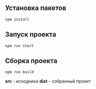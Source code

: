 ## Установка пакетов 
```
npm install
```

## Запуск проекта 
```
npm run start
```

## Сборка проекта 
```
npm run build
```

**src** - исходники
**dist** - собранный проект